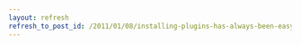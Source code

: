 ```yaml
---
layout: refresh
refresh_to_post_id: /2011/01/08/installing-plugins-has-always-been-easy-now-its-fast-too
---
```

